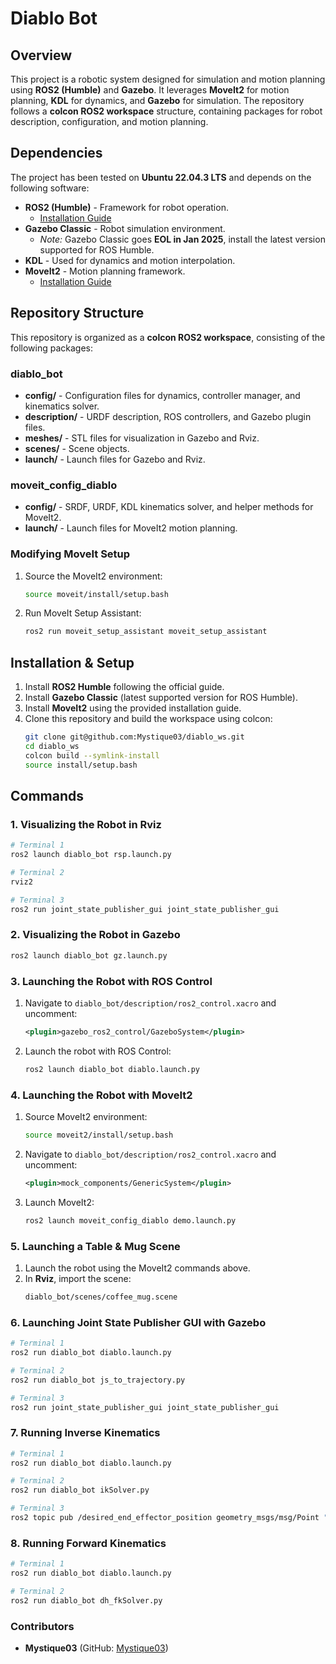 # Diablo Bot

## Overview
This project is a robotic system designed for simulation and motion planning using **ROS2 (Humble)** and **Gazebo**. It leverages **MoveIt2** for motion planning, **KDL** for dynamics, and **Gazebo** for simulation. The repository follows a **colcon ROS2 workspace** structure, containing packages for robot description, configuration, and motion planning.

## Dependencies
The project has been tested on **Ubuntu 22.04.3 LTS** and depends on the following software:

- **ROS2 (Humble)** - Framework for robot operation.
  - [Installation Guide](https://docs.ros.org/en/humble/Installation/Ubuntu-Install-Debs.html)
- **Gazebo Classic** - Robot simulation environment.
  - *Note:* Gazebo Classic goes **EOL in Jan 2025**, install the latest version supported for ROS Humble.
- **KDL** - Used for dynamics and motion interpolation.
- **MoveIt2** - Motion planning framework.
  - [Installation Guide](https://moveit.picknik.ai/main/doc/tutorials/getting_started/getting_started.html)

## Repository Structure
This repository is organized as a **colcon ROS2 workspace**, consisting of the following packages:

### **diablo_bot**
- **config/** - Configuration files for dynamics, controller manager, and kinematics solver.
- **description/** - URDF description, ROS controllers, and Gazebo plugin files.
- **meshes/** - STL files for visualization in Gazebo and Rviz.
- **scenes/** - Scene objects.
- **launch/** - Launch files for Gazebo and Rviz.

### **moveit_config_diablo**
- **config/** - SRDF, URDF, KDL kinematics solver, and helper methods for MoveIt2.
- **launch/** - Launch files for MoveIt2 motion planning.

### **Modifying MoveIt Setup**
1. Source the MoveIt2 environment:
   ```bash
   source moveit/install/setup.bash
   ```
2. Run MoveIt Setup Assistant:
   ```bash
   ros2 run moveit_setup_assistant moveit_setup_assistant
   ```

## Installation & Setup
1. Install **ROS2 Humble** following the official guide.
2. Install **Gazebo Classic** (latest supported version for ROS Humble).
3. Install **MoveIt2** using the provided installation guide.
4. Clone this repository and build the workspace using colcon:
   ```bash
   git clone git@github.com:Mystique03/diablo_ws.git
   cd diablo_ws
   colcon build --symlink-install
   source install/setup.bash
   ```

## Commands

### **1. Visualizing the Robot in Rviz**
```bash
# Terminal 1
ros2 launch diablo_bot rsp.launch.py

# Terminal 2
rviz2

# Terminal 3
ros2 run joint_state_publisher_gui joint_state_publisher_gui
```

### **2. Visualizing the Robot in Gazebo**
```bash
ros2 launch diablo_bot gz.launch.py
```

### **3. Launching the Robot with ROS Control**
1. Navigate to `diablo_bot/description/ros2_control.xacro` and uncomment:
   ```xml
   <plugin>gazebo_ros2_control/GazeboSystem</plugin>
   ```
2. Launch the robot with ROS Control:
   ```bash
   ros2 launch diablo_bot diablo.launch.py
   ```

### **4. Launching the Robot with MoveIt2**
1. Source MoveIt2 environment:
   ```bash
   source moveit2/install/setup.bash
   ```
2. Navigate to `diablo_bot/description/ros2_control.xacro` and uncomment:
   ```xml
   <plugin>mock_components/GenericSystem</plugin>
   ```
3. Launch MoveIt2:
   ```bash
   ros2 launch moveit_config_diablo demo.launch.py
   ```

### **5. Launching a Table & Mug Scene**
1. Launch the robot using the MoveIt2 commands above.
2. In **Rviz**, import the scene:
   ```bash
   diablo_bot/scenes/coffee_mug.scene
   ```

### **6. Launching Joint State Publisher GUI with Gazebo**
```bash
# Terminal 1
ros2 run diablo_bot diablo.launch.py

# Terminal 2
ros2 run diablo_bot js_to_trajectory.py

# Terminal 3
ros2 run joint_state_publisher_gui joint_state_publisher_gui
```

### **7. Running Inverse Kinematics**
```bash
# Terminal 1
ros2 run diablo_bot diablo.launch.py

# Terminal 2
ros2 run diablo_bot ikSolver.py

# Terminal 3
ros2 topic pub /desired_end_effector_position geometry_msgs/msg/Point "{x: 0.0, y: 0.0, z: 0.0}"
```

### **8. Running Forward Kinematics**
```bash
# Terminal 1
ros2 run diablo_bot diablo.launch.py

# Terminal 2
ros2 run diablo_bot dh_fkSolver.py
```

### **Contributors**
- **Mystique03** (GitHub: [Mystique03](https://github.com/Mystique03))



